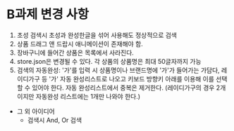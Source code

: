 # B과제 변경 사항

1. 초성 검색시 초성과 완성한글을 섞어 사용해도 정상적으로 검색
2. 상품 드래그 앤 드랍시 애니메이션이 존재해야 함.
3. 장바구니에 들어간 상품은 목록에서 사라진다.
4. store.json은 변경될 수 있다. 각 상품의 상품명은 최대 50글자까지 가능
5. 검색의 자동완성: '가'를 입력 시 상품명이나 브랜드명에 '가'가 들어가는 가담다, 레이디가구 등 '가' 자동 완성리스트로 나오고 키보드 방향키 아래를 이용해 이를 선택할 수 있어야 한다. 자동 완성리스트에서 중복은 제거한다. (레이디가구의 경우 2개이지만 자동완성 리스트에는 1개만 나와야 한다.)


* 그 외 아이디어
  * 검색시 And, Or 검색